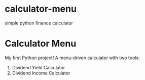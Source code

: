 # calculator-menu
simple python finance calculator

# Calculator Menu

My first Python project! A menu-driven calculator with two tools:
1. Dividend Yield Calculator
2. Dividend Income Calculator
